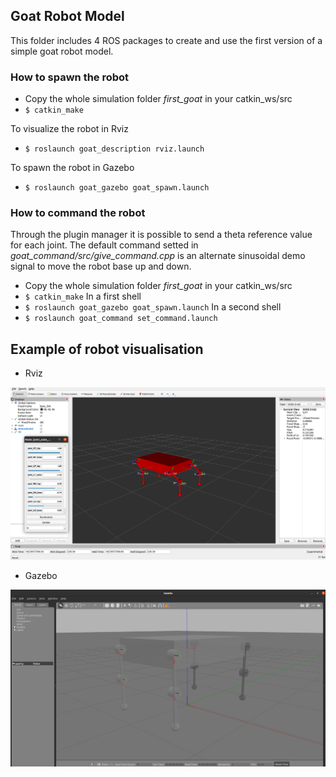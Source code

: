 ## Goat Robot Model

This folder includes 4 ROS packages to create and use the first version of a simple goat robot model.

### How to spawn the robot

- Copy the whole simulation folder *first_goat* in your catkin_ws/src 
- ``` $ catkin_make ```

To visualize the robot in Rviz
- ``` $ roslaunch goat_description rviz.launch ```

To spawn the robot in Gazebo
- ``` $ roslaunch goat_gazebo goat_spawn.launch ```

### How to command the robot

Through the plugin manager it is possible to send a theta reference value for each joint.
The default command setted in *goat_command/src/give_command.cpp* is an alternate sinusoidal demo signal to move the robot base up and down.

- Copy the whole simulation folder *first_goat* in your catkin_ws/src 
- ``` $ catkin_make ```
In a first shell
- ``` $ roslaunch goat_gazebo goat_spawn.launch ```
In a second shell
- ``` $ roslaunch goat_command set_command.launch ```

####

## Example of robot visualisation

- Rviz

![Image of Rviz](GoatRvizExample.png)

- Gazebo

![Image of Gazebo](GoatGazeboExample.png)
